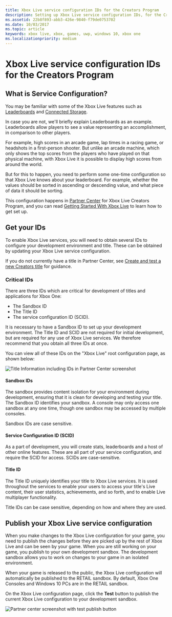 ```yaml
---
title: Xbox Live service configuration IDs for the Creators Program
description: Setting up Xbox Live service configuration IDs, for the Creators Program.
ms.assetid: 22b8f893-abb3-426e-9840-f79de0753702
ms.date: 10/03/2017
ms.topic: article
keywords: xbox live, xbox, games, uwp, windows 10, xbox one
ms.localizationpriority: medium
---
```


# Xbox Live service configuration IDs for the Creators Program


## What is Service Configuration?

You may be familiar with some of the Xbox Live features such as [Leaderboards](../features/player-data/stats-leaderboards/live-stats-leaderboards-nav.md) and [Connected Storage](../features/cloud-storage/connected-storage/connected-storage-technical-overview.md).

In case you are not, we'll briefly explain Leaderboards as an example.
Leaderboards allow players to see a value representing an accomplishment, in comparison to other players.

For example, high scores in an arcade game, lap times in a racing game, or headshots in a first-person shooter.
But unlike an arcade machine, which only shows the top scores from the players who have played on that physical machine, with Xbox Live it is possible to display high scores from around the world.

But for this to happen, you need to perform some one-time configuration so that Xbox Live knows about your leaderboard.
For example, whether the values should be sorted in ascending or descending value, and what piece of data it should be sorting.

This configuration happens in [Partner Center](https://partner.microsoft.com/dashboard) for Xbox Live Creators Program, and you can read [Getting Started With Xbox Live](../get-started/setup-partner-center/legacy/get-started-with-xbox-live-creators.md) to learn how to get set up.


## Get your IDs

To enable Xbox Live services, you will need to obtain several IDs to configure your development environment and title.
These can be obtained by updating your Xbox Live service configuration.

If you do not currently have a title in Partner Center, see [Create and test a new Creators title](../get-started/setup-partner-center/legacy/create-and-test-a-new-creators-title.md) for guidance.


### Critical IDs

There are three IDs which are critical for development of titles and applications for Xbox One:
* The Sandbox ID
* The Title ID
* The service configuration ID (SCID).

It is necessary to have a Sandbox ID to set up your development environment.
The Title ID and SCID are not required for initial development, but are required for any use of Xbox Live services.
We therefore recommend that you obtain all three IDs at once.

You can view all of these IDs on the "Xbox Live" root configuration page, as shown below:

![Title Information including IDs in Partner Center screenshot](../images/getting_started/devcenter_sandbox_id.png)


#### Sandbox IDs

The sandbox provides content isolation for your environment during development, ensuring that it is clean for developing and testing your title.
The Sandbox ID identifies your sandbox.
A console may only access one sandbox at any one time, though one sandbox may be accessed by multiple consoles.

Sandbox IDs are case sensitive.


#### Service Configuration ID (SCID)

As a part of development, you will create stats, leaderboards and a host of other online features.
These are all part of your service configuration, and require the SCID for access.
SCIDs are case-sensitive.


#### Title ID

The Title ID uniquely identifies your title to Xbox Live services.
It is used throughout the services to enable your users to access your title's Live content, their user statistics, achievements, and so forth, and to enable Live multiplayer functionality.

Title IDs can be case sensitive, depending on how and where they are used.


## Publish your Xbox Live service configuration

When you make changes to the Xbox Live configuration for your game, you need to publish the changes before they are picked up by the rest of Xbox Live and can be seen by your game.
When you are still working on your game, you publish to your own development sandbox.
The development sandbox allows you to work on changes to your game in an isolated environment.

When your game is released to the public, the Xbox Live configuration will automatically be published to the RETAIL sandbox.
By default, Xbox One Consoles and Windows 10 PCs are in the RETAIL sandbox.

On the Xbox Live configuration page, click the **Test** button to publish the current Xbox Live configuration to your development sandbox.

![Partner center screenshot with test publish button](xbox-live-service-configuration-creators_images/creators_udc_xboxlive_config_test.png)
